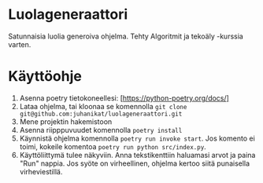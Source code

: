 # Luolageneraattori

Satunnaisia luolia generoiva ohjelma. Tehty Algoritmit ja tekoäly -kurssia varten.

# Käyttöohje

1. Asenna poetry tietokoneellesi: [https://python-poetry.org/docs/]
2. Lataa ohjelma, tai kloonaa se komennolla `git clone git@github.com:juhanikat/luolageneraattori.git`
3. Mene projektin hakemistoon
4. Asenna riipppuvuudet komennolla `poetry install`
5. Käynnistä ohjelma komennolla `poetry run invoke start`. Jos komento ei toimi, kokeile komentoa `poetry run python src/index.py`.
6. Käyttöliittymä tulee näkyviin. Anna tekstikenttiin haluamasi arvot ja paina "Run" nappia. Jos syöte on virheellinen, ohjelma kertoo siitä punaisella virheviestillä.
